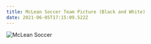 ```yaml
---
title: McLean Soccer Team Picture (Black and White)
date: 2021-06-05T17:15:09.522Z
---
```

![McLean Soccer](/20210605-soccer-0845.jpg)
